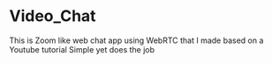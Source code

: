 # Video_Chat
This is Zoom like web  chat app using WebRTC  that I made based on a Youtube tutorial 
Simple yet does the job
